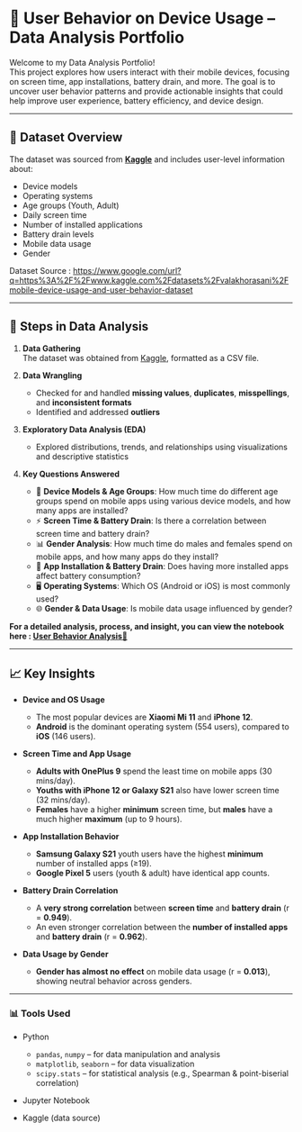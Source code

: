 # 📱 User Behavior on Device Usage – Data Analysis Portfolio

Welcome to my Data Analysis Portfolio!  
This project explores how users interact with their mobile devices, focusing on screen time, app installations, battery drain, and more. The goal is to uncover user behavior patterns and provide actionable insights that could help improve user experience, battery efficiency, and device design.

---

## 📂 Dataset Overview

The dataset was sourced from **[Kaggle](https://www.google.com/url?q=https%3A%2F%2Fwww.kaggle.com%2Fdatasets%2Fvalakhorasani%2Fmobile-device-usage-and-user-behavior-dataset)** and includes user-level information about:

- Device models
- Operating systems
- Age groups (Youth, Adult)
- Daily screen time
- Number of installed applications
- Battery drain levels
- Mobile data usage
- Gender

Dataset Source :  https://www.google.com/url?q=https%3A%2F%2Fwww.kaggle.com%2Fdatasets%2Fvalakhorasani%2Fmobile-device-usage-and-user-behavior-dataset

---

## 🔧 Steps in Data Analysis

1. **Data Gathering**  
   The dataset was obtained from [Kaggle](https://www.google.com/url?q=https%3A%2F%2Fwww.kaggle.com%2Fdatasets%2Fvalakhorasani%2Fmobile-device-usage-and-user-behavior-dataset), formatted as a CSV file.

2. **Data Wrangling**  
   - Checked for and handled **missing values**, **duplicates**, **misspellings**, and **inconsistent formats**  
   - Identified and addressed **outliers**

3. **Exploratory Data Analysis (EDA)**  
   - Explored distributions, trends, and relationships using visualizations and descriptive statistics

4. **Key Questions Answered**
   - 📱 **Device Models & Age Groups**: How much time do different age groups spend on mobile apps using various device models, and how many apps are installed?
   - ⚡ **Screen Time & Battery Drain**: Is there a correlation between screen time and battery drain?
   - 📊 **Gender Analysis**: How much time do males and females spend on mobile apps, and how many apps do they install?
   - 📲 **App Installation & Battery Drain**: Does having more installed apps affect battery consumption?
   - 🖥️ **Operating Systems**: Which OS (Android or iOS) is most commonly used?
   - 🌐 **Gender & Data Usage**: Is mobile data usage influenced by gender?
  
**For a detailed analysis, process, and insight, you can view the notebook here : [User Behavior Analysis📄](https://github.com/ngrlearningjourney/mobile-device-usage-analysis/blob/main/user_behavior_analysis.ipynb)**

---

## 📈 Key Insights

- **Device and OS Usage**
  - The most popular devices are **Xiaomi Mi 11** and **iPhone 12**.
  - **Android** is the dominant operating system (554 users), compared to **iOS** (146 users).

- **Screen Time and App Usage**
  - **Adults with OnePlus 9** spend the least time on mobile apps (30 mins/day).
  - **Youths with iPhone 12 or Galaxy S21** also have lower screen time (32 mins/day).
  - **Females** have a higher **minimum** screen time, but **males** have a much higher **maximum** (up to 9 hours).

- **App Installation Behavior**
  - **Samsung Galaxy S21** youth users have the highest **minimum** number of installed apps (≥19).
  - **Google Pixel 5** users (youth & adult) have identical app counts.

- **Battery Drain Correlation**
  - A **very strong correlation** between **screen time** and **battery drain** (r = **0.949**).
  - An even stronger correlation between the **number of installed apps** and **battery drain** (r = **0.962**).

- **Data Usage by Gender**
  - **Gender has almost no effect** on mobile data usage (r = **0.013**), showing neutral behavior across genders.

---

### 📊 Tools Used

* Python

  * `pandas`, `numpy` – for data manipulation and analysis
  * `matplotlib`, `seaborn` – for data visualization
  * `scipy.stats` – for statistical analysis (e.g., Spearman & point-biserial correlation)
* Jupyter Notebook
* Kaggle (data source)
